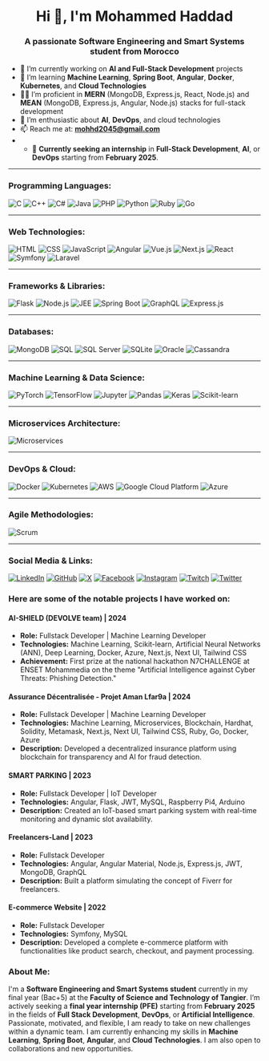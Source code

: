 <h1 align="center">Hi 👋, I'm Mohammed Haddad</h1>
<h3 align="center">A passionate Software Engineering and Smart Systems student from Morocco</h3>

- 🔭 I’m currently working on **AI and Full-Stack Development** projects  
- 🌱 I’m learning **Machine Learning**, **Spring Boot**, **Angular**, **Docker**, **Kubernetes**, and **Cloud Technologies**  
- 🧑‍💻 I’m proficient in **MERN** (MongoDB, Express.js, React, Node.js) and **MEAN** (MongoDB, Express.js, Angular, Node.js) stacks for full-stack development  
- 🤖 I’m enthusiastic about **AI**, **DevOps**, and cloud technologies  
- 📫 Reach me at: **mohhd2045@gmail.com**
- - 💼 **Currently seeking an internship** in **Full-Stack Development**, **AI**, or **DevOps** starting from **February 2025**.


---

### Programming Languages:
![C](https://img.shields.io/badge/c-%2300599C.svg?style=for-the-badge&logo=c&logoColor=white)
![C++](https://img.shields.io/badge/c++-%2300599C.svg?style=for-the-badge&logo=c%2B%2B&logoColor=white)
![C#](https://img.shields.io/badge/c%23-%23239120.svg?style=for-the-badge&logo=csharp&logoColor=white)
![Java](https://img.shields.io/badge/java-%23ED8B00.svg?style=for-the-badge&logo=java&logoColor=white)
![PHP](https://img.shields.io/badge/php-%23777BB4.svg?style=for-the-badge&logo=php&logoColor=white)
![Python](https://img.shields.io/badge/python-3670A0?style=for-the-badge&logo=python&logoColor=ffdd54)
![Ruby](https://img.shields.io/badge/ruby-%23CC342D.svg?style=for-the-badge&logo=ruby&logoColor=white)
![Go](https://img.shields.io/badge/go-%2300ADD8.svg?style=for-the-badge&logo=go&logoColor=white)

---

### Web Technologies:
![HTML](https://img.shields.io/badge/html-%23E34F26.svg?style=for-the-badge&logo=html5&logoColor=white)
![CSS](https://img.shields.io/badge/css-%231572B6.svg?style=for-the-badge&logo=css3&logoColor=white)
![JavaScript](https://img.shields.io/badge/javascript-%23323330.svg?style=for-the-badge&logo=javascript&logoColor=%23F7DF1E)
![Angular](https://img.shields.io/badge/angular-%23E23237.svg?style=for-the-badge&logo=angular&logoColor=white)
![Vue.js](https://img.shields.io/badge/vue.js-%234FC08D.svg?style=for-the-badge&logo=vue.js&logoColor=white)
![Next.js](https://img.shields.io/badge/next.js-%23000000.svg?style=for-the-badge&logo=next.js&logoColor=white)
![React](https://img.shields.io/badge/react-%2361DAFB.svg?style=for-the-badge&logo=react&logoColor=white)
![Symfony](https://img.shields.io/badge/symfony-%23000000.svg?style=for-the-badge&logo=symfony&logoColor=white)
![Laravel](https://img.shields.io/badge/laravel-%23F05340.svg?style=for-the-badge&logo=laravel&logoColor=white)

---

### Frameworks & Libraries:
![Flask](https://img.shields.io/badge/flask-%23000000.svg?style=for-the-badge&logo=flask&logoColor=white)
![Node.js](https://img.shields.io/badge/node.js-%23339933.svg?style=for-the-badge&logo=node.js&logoColor=white)
![JEE](https://img.shields.io/badge/java%20ee-%23212121.svg?style=for-the-badge&logo=java&logoColor=white)
![Spring Boot](https://img.shields.io/badge/spring%20boot-%236DB33F.svg?style=for-the-badge&logo=springboot&logoColor=white)
![GraphQL](https://img.shields.io/badge/graphql-%23E10098.svg?style=for-the-badge&logo=graphql&logoColor=white)
![Express.js](https://img.shields.io/badge/express.js-%23404d59.svg?style=for-the-badge&logo=express&logoColor=white)

---

### Databases:
![MongoDB](https://img.shields.io/badge/mongodb-%2300A24E.svg?style=for-the-badge&logo=mongodb&logoColor=white)
![SQL](https://img.shields.io/badge/sql-%2307405E.svg?style=for-the-badge&logo=sql&logoColor=white)
![SQL Server](https://img.shields.io/badge/sql%20server-%23007A9E.svg?style=for-the-badge&logo=microsoftsqlserver&logoColor=white)
![SQLite](https://img.shields.io/badge/sqlite-%2307405E.svg?style=for-the-badge&logo=sqlite&logoColor=white)
![Oracle](https://img.shields.io/badge/oracle-%23F80000.svg?style=for-the-badge&logo=oracle&logoColor=white)
![Cassandra](https://img.shields.io/badge/cassandra-%23F3F3F3.svg?style=for-the-badge&logo=cassandra&logoColor=white)

---

### Machine Learning & Data Science:
![PyTorch](https://img.shields.io/badge/pytorch-%23EE4C2C.svg?style=for-the-badge&logo=pytorch&logoColor=white)
![TensorFlow](https://img.shields.io/badge/tensorflow-%23FF6F00.svg?style=for-the-badge&logo=tensorflow&logoColor=white)
![Jupyter](https://img.shields.io/badge/jupyter-%23F37626.svg?style=for-the-badge&logo=jupyter&logoColor=white)
![Pandas](https://img.shields.io/badge/pandas-%23150458.svg?style=for-the-badge&logo=pandas&logoColor=white)
![Keras](https://img.shields.io/badge/keras-%23D00000.svg?style=for-the-badge&logo=keras&logoColor=white)
![Scikit-learn](https://img.shields.io/badge/scikit-learn-%23F7931E.svg?style=for-the-badge&logo=scikit-learn&logoColor=white)

---

### Microservices Architecture:
![Microservices](https://img.shields.io/badge/microservices-%231D1F27.svg?style=for-the-badge&logo=microservices&logoColor=white)

---

### DevOps & Cloud:
![Docker](https://img.shields.io/badge/docker-%232496ED.svg?style=for-the-badge&logo=docker&logoColor=white)
![Kubernetes](https://img.shields.io/badge/kubernetes-%23333C8C.svg?style=for-the-badge&logo=kubernetes&logoColor=white)
![AWS](https://img.shields.io/badge/aws-%23FF9900.svg?style=for-the-badge&logo=amazonaws&logoColor=white)
![Google Cloud Platform](https://img.shields.io/badge/google%20cloud-%234285F4.svg?style=for-the-badge&logo=googlecloud&logoColor=white)
![Azure](https://img.shields.io/badge/azure-%23007ACC.svg?style=for-the-badge&logo=microsoftazure&logoColor=white)

---

### Agile Methodologies:
![Scrum](https://img.shields.io/badge/scrum-%23E34F26.svg?style=for-the-badge&logo=scrum&logoColor=white)

---
### Social Media & Links:
[![LinkedIn](https://img.shields.io/badge/LinkedIn-%230A66C2.svg?style=flat&logo=linkedin&logoColor=white)](https://linkedin.com/in/mohammed-haddad-eng) [![GitHub](https://img.shields.io/badge/GitHub-%23121011.svg?style=flat&logo=github&logoColor=white)](https://github.com/HADDADmed/HADDADmed) [![X](https://img.shields.io/badge/Twitter-%231DA1F2.svg?style=flat&logo=X&logoColor=white)](ps://x.com/MOHAMMEDHA46200) [![Facebook](https://img.shields.io/badge/Facebook-%231877F2.svg?style=flat&logo=facebook&logoColor=white)](https://facebook.com/XxMEDHDxX) [![Instagram](https://img.shields.io/badge/Instagram-%23E4405F.svg?style=flat&logo=instagram&logoColor=white)](https://www.instagram.com/haddad___med/) [![Twitch](https://img.shields.io/badge/Twitch-%239146FF.svg?style=flat&logo=twitch&logoColor=white)](https://twitch.tv/xmedhdgamer) [![Twitter](https://img.shields.io/badge/Twitter-%231DA1F2.svg?style=flat&logo=twitter&logoColor=white)](https://twitter.com/@mohamme40943405)


### Here are some of the notable projects I have worked on:


#### **AI-SHIELD (DEVOLVE team)** | 2024  
- **Role:** Fullstack Developer | Machine Learning Developer  
- **Technologies:** Machine Learning, Scikit-learn, Artificial Neural Networks (ANN), Deep Learning, Docker, Azure, Next.js, Next UI, Tailwind CSS  
- **Achievement:** First prize at the national hackathon N7CHALLENGE at ENSET Mohammedia on the theme "Artificial Intelligence against Cyber Threats: Phishing Detection."

#### **Assurance Décentralisée - Projet Aman Lfar9a** | 2024  
- **Role:** Fullstack Developer | Machine Learning Developer  
- **Technologies:** Machine Learning, Microservices, Blockchain, Hardhat, Solidity, Metamask, Next.js, Next UI, Tailwind CSS, Ruby, Go, Docker, Azure  
- **Description:** Developed a decentralized insurance platform using blockchain for transparency and AI for fraud detection.

#### **SMART PARKING** | 2023  
- **Role:** Fullstack Developer | IoT Developer  
- **Technologies:** Angular, Flask, JWT, MySQL, Raspberry Pi4, Arduino  
- **Description:** Created an IoT-based smart parking system with real-time monitoring and dynamic slot availability.

#### **Freelancers-Land** | 2023  
- **Role:** Fullstack Developer  
- **Technologies:** Angular, Angular Material, Node.js, Express.js, JWT, MongoDB, GraphQL  
- **Description:** Built a platform simulating the concept of Fiverr for freelancers.

#### **E-commerce Website** | 2022  
- **Role:** Fullstack Developer  
- **Technologies:** Symfony, MySQL  
- **Description:** Developed a complete e-commerce platform with functionalities like product search, checkout, and payment processing.


### About Me:

I'm a **Software Engineering and Smart Systems student** currently in my final year (Bac+5) at the **Faculty of Science and Technology of Tangier**. I’m actively seeking a **final year internship (PFE)** starting from **February 2025** in the fields of **Full Stack Development**, **DevOps**, or **Artificial Intelligence**. Passionate, motivated, and flexible, I am ready to take on new challenges within a dynamic team. I am currently enhancing my skills in **Machine Learning**, **Spring Boot**, **Angular**, and **Cloud Technologies**. I am also open to collaborations and new opportunities.
